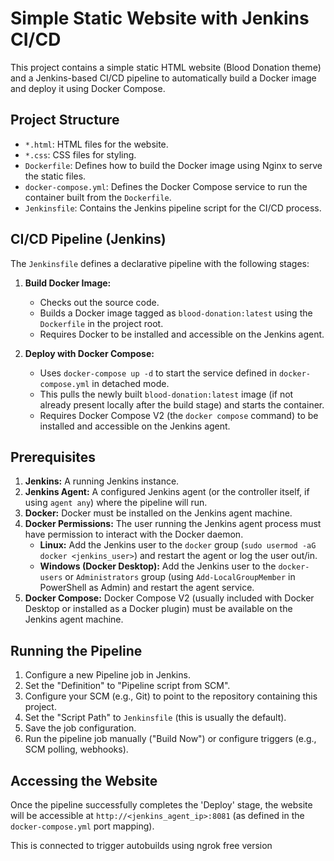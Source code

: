 # Simple Static Website with Jenkins CI/CD

This project contains a simple static HTML website (Blood Donation theme) and a Jenkins-based CI/CD pipeline to automatically build a Docker image and deploy it using Docker Compose.

## Project Structure

- `*.html`: HTML files for the website.
- `*.css`: CSS files for styling.
- `Dockerfile`: Defines how to build the Docker image using Nginx to serve the static files.
- `docker-compose.yml`: Defines the Docker Compose service to run the container built from the `Dockerfile`.
- `Jenkinsfile`: Contains the Jenkins pipeline script for the CI/CD process.

## CI/CD Pipeline (Jenkins)

The `Jenkinsfile` defines a declarative pipeline with the following stages:

1.  **Build Docker Image:**
    - Checks out the source code.
    - Builds a Docker image tagged as `blood-donation:latest` using the `Dockerfile` in the project root.
    - Requires Docker to be installed and accessible on the Jenkins agent.

2.  **Deploy with Docker Compose:**
    - Uses `docker-compose up -d` to start the service defined in `docker-compose.yml` in detached mode.
    - This pulls the newly built `blood-donation:latest` image (if not already present locally after the build stage) and starts the container.
    - Requires Docker Compose V2 (the `docker compose` command) to be installed and accessible on the Jenkins agent.

## Prerequisites

1.  **Jenkins:** A running Jenkins instance.
2.  **Jenkins Agent:** A configured Jenkins agent (or the controller itself, if using `agent any`) where the pipeline will run.
3.  **Docker:** Docker must be installed on the Jenkins agent machine.
4.  **Docker Permissions:** The user running the Jenkins agent process must have permission to interact with the Docker daemon.
    - **Linux:** Add the Jenkins user to the `docker` group (`sudo usermod -aG docker <jenkins_user>`) and restart the agent or log the user out/in.
    - **Windows (Docker Desktop):** Add the Jenkins user to the `docker-users` or `Administrators` group (using `Add-LocalGroupMember` in PowerShell as Admin) and restart the agent service.
5.  **Docker Compose:** Docker Compose V2 (usually included with Docker Desktop or installed as a Docker plugin) must be available on the Jenkins agent machine.

## Running the Pipeline

1.  Configure a new Pipeline job in Jenkins.
2.  Set the "Definition" to "Pipeline script from SCM".
3.  Configure your SCM (e.g., Git) to point to the repository containing this project.
4.  Set the "Script Path" to `Jenkinsfile` (this is usually the default).
5.  Save the job configuration.
6.  Run the pipeline job manually ("Build Now") or configure triggers (e.g., SCM polling, webhooks).

## Accessing the Website
Once the pipeline successfully completes the 'Deploy' stage, the website will be accessible at `http://<jenkins_agent_ip>:8081` (as defined in the `docker-compose.yml` port mapping).

This is connected to trigger autobuilds using ngrok free version
